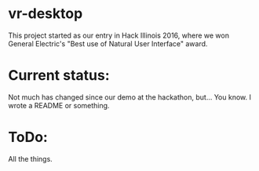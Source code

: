 vr-desktop
===========
This project started as our entry in Hack Illinois 2016, where we won General Electric's "Best use of Natural User Interface" award.

Current status:
===============
Not much has changed since our demo at the hackathon, but... You know. I wrote a README or something.

ToDo:
=====
All the things.

